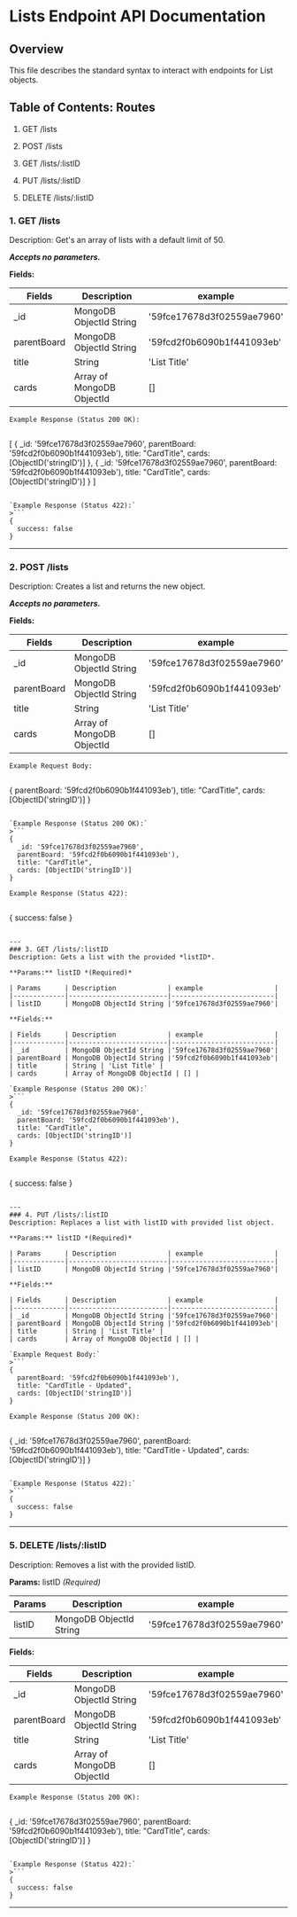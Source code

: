 # Lists Endpoint API Documentation

## Overview
This file describes the standard syntax to interact with endpoints for List objects.

## Table of Contents: Routes

1. GET /lists

2. POST /lists

3. GET /lists/:listID

4. PUT /lists/:listID

5. DELETE /lists/:listID


### 1. GET /lists
Description:
Get's an array of lists with a default limit of 50.

**_Accepts no parameters._**

**Fields:**

| Fields      | Description             | example                  |
|-------------|-------------------------|--------------------------|
| _id         | MongoDB ObjectId String |'59fce17678d3f02559ae7960'|
| parentBoard | MongoDB ObjectId String |'59fcd2f0b6090b1f441093eb'|
| title       | String | 'List Title' |
| cards       | Array of MongoDB ObjectId | [] |

`Example Response (Status 200 OK):`
>```
[
  {
    _id: '59fce17678d3f02559ae7960',
    parentBoard: '59fcd2f0b6090b1f441093eb'),
    title: "CardTitle",
    cards: [ObjectID('stringID')]
  },
  {
    _id: '59fce17678d3f02559ae7960',
    parentBoard: '59fcd2f0b6090b1f441093eb'),
    title: "CardTitle",
    cards: [ObjectID('stringID')]
  }
]
```

`Example Response (Status 422):`
>```
{
  success: false
}
```

---
### 2. POST /lists

Description:
Creates a list and returns the new object.

**_Accepts no parameters._**

**Fields:**

| Fields      | Description             | example                  |
|-------------|-------------------------|--------------------------|
| _id         | MongoDB ObjectId String |'59fce17678d3f02559ae7960'|
| parentBoard | MongoDB ObjectId String |'59fcd2f0b6090b1f441093eb'|
| title       | String | 'List Title' |
| cards       | Array of MongoDB ObjectId | [] |

`Example Request Body:`
>```
{
  parentBoard: '59fcd2f0b6090b1f441093eb'),
  title: "CardTitle",
  cards: [ObjectID('stringID')]
}
```

`Example Response (Status 200 OK):`
>```
{
  _id: '59fce17678d3f02559ae7960',
  parentBoard: '59fcd2f0b6090b1f441093eb'),
  title: "CardTitle",
  cards: [ObjectID('stringID')]
}
```

`Example Response (Status 422):`
>```
{
  success: false
}
```

---
### 3. GET /lists/:listID
Description: Gets a list with the provided *listID*.

**Params:** listID *(Required)*

| Params      | Description             | example                  |
|-------------|-------------------------|--------------------------|
| listID      | MongoDB ObjectId String |'59fce17678d3f02559ae7960'|

**Fields:**

| Fields      | Description             | example                  |
|-------------|-------------------------|--------------------------|
| _id         | MongoDB ObjectId String |'59fce17678d3f02559ae7960'|
| parentBoard | MongoDB ObjectId String |'59fcd2f0b6090b1f441093eb'|
| title       | String | 'List Title' |
| cards       | Array of MongoDB ObjectId | [] |

`Example Response (Status 200 OK):`
>```
{
  _id: '59fce17678d3f02559ae7960',
  parentBoard: '59fcd2f0b6090b1f441093eb'),
  title: "CardTitle",
  cards: [ObjectID('stringID')]
}
```

`Example Response (Status 422):`
>```
{
  success: false
}
```

---
### 4. PUT /lists/:listID
Description: Replaces a list with listID with provided list object.

**Params:** listID *(Required)*

| Params      | Description             | example                  |
|-------------|-------------------------|--------------------------|
| listID      | MongoDB ObjectId String |'59fce17678d3f02559ae7960'|

**Fields:**

| Fields      | Description             | example                  |
|-------------|-------------------------|--------------------------|
| _id         | MongoDB ObjectId String |'59fce17678d3f02559ae7960'|
| parentBoard | MongoDB ObjectId String |'59fcd2f0b6090b1f441093eb'|
| title       | String | 'List Title' |
| cards       | Array of MongoDB ObjectId | [] |

`Example Request Body:`
>```
{
  parentBoard: '59fcd2f0b6090b1f441093eb'),
  title: "CardTitle - Updated",
  cards: [ObjectID('stringID')]
}
```

`Example Response (Status 200 OK):`
>```
{
  _id: '59fce17678d3f02559ae7960',
  parentBoard: '59fcd2f0b6090b1f441093eb'),
  title: "CardTitle - Updated",
  cards: [ObjectID('stringID')]
}
```

`Example Response (Status 422):`
>```
{
  success: false
}
```

---

### 5. DELETE /lists/:listID
Description: Removes a list with the provided listID.

**Params:** listID *(Required)*

| Params      | Description             | example                  |
|-------------|-------------------------|--------------------------|
| listID      | MongoDB ObjectId String |'59fce17678d3f02559ae7960'|

**Fields:**

| Fields      | Description             | example                  |
|-------------|-------------------------|--------------------------|
| _id         | MongoDB ObjectId String |'59fce17678d3f02559ae7960'|
| parentBoard | MongoDB ObjectId String |'59fcd2f0b6090b1f441093eb'|
| title       | String | 'List Title' |
| cards       | Array of MongoDB ObjectId | [] |

`Example Response (Status 200 OK):`
>```
{
  _id: '59fce17678d3f02559ae7960',
  parentBoard: '59fcd2f0b6090b1f441093eb'),
  title: "CardTitle",
  cards: [ObjectID('stringID')]
}
```

`Example Response (Status 422):`
>```
{
  success: false
}
```

---
